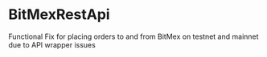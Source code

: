 # BitMexRestApi
Functional Fix for placing orders to and from BitMex on testnet and mainnet due to API wrapper issues
